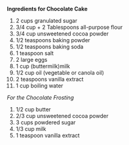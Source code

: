 **Ingredients for Chocolate Cake**

1. 2 cups granulated sugar
2. 3/4 cup + 2 Tablespoons all-purpose flour
3. 3/4 cup unsweetened cocoa powder
4. 1/2 teaspoons baking powder
5. 1/2 teaspoons baking soda
6. 1 teaspoon salt
7. 2 large eggs
8. 1 cup (buttermilk)milk
9. 1/2 cup oil (vegetable or canola oil)
10. 2 teaspoons vanilla extract
11. 1 cup boiling water

_For the Chocolate Frosting_
1. 1/2 cup butter 
2. 2/3 cup unsweetened cocoa powder
3. 3 cups powdered sugar
4. 1/3 cup milk
5. 1 teaspoon vanilla extract